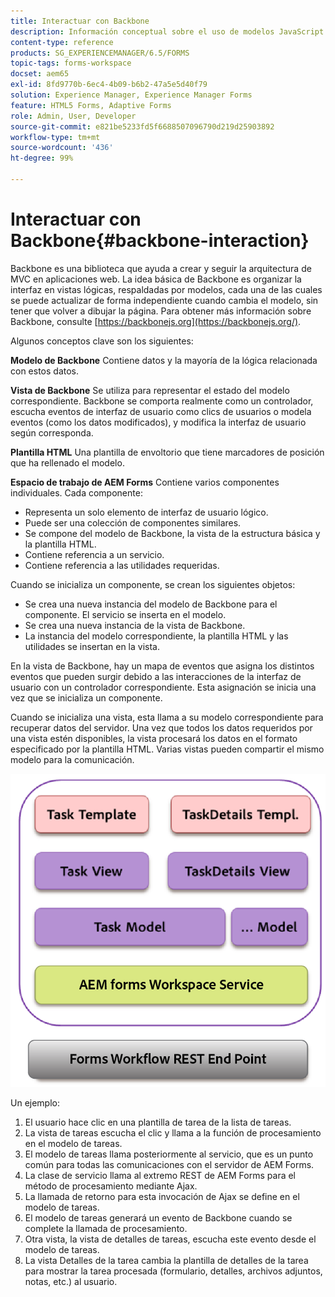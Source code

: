 ```yaml
---
title: Interactuar con Backbone
description: Información conceptual sobre el uso de modelos JavaScript de Backbone en AEM Forms Workspace.
content-type: reference
products: SG_EXPERIENCEMANAGER/6.5/FORMS
topic-tags: forms-workspace
docset: aem65
exl-id: 8fd9770b-6ec4-4b09-b6b2-47a5e5d40f79
solution: Experience Manager, Experience Manager Forms
feature: HTML5 Forms, Adaptive Forms
role: Admin, User, Developer
source-git-commit: e821be5233fd5f6688507096790d219d25903892
workflow-type: tm+mt
source-wordcount: '436'
ht-degree: 99%

---
```


# Interactuar con Backbone{#backbone-interaction}

Backbone es una biblioteca que ayuda a crear y seguir la arquitectura de MVC en aplicaciones web. La idea básica de Backbone es organizar la interfaz en vistas lógicas, respaldadas por modelos, cada una de las cuales se puede actualizar de forma independiente cuando cambia el modelo, sin tener que volver a dibujar la página. Para obtener más información sobre Backbone, consulte [https://backbonejs.org](https://backbonejs.org/).

Algunos conceptos clave son los siguientes:

**Modelo de Backbone** Contiene datos y la mayoría de la lógica relacionada con estos datos.

**Vista de Backbone** Se utiliza para representar el estado del modelo correspondiente. Backbone se comporta realmente como un controlador, escucha eventos de interfaz de usuario como clics de usuarios o modela eventos (como los datos modificados), y modifica la interfaz de usuario según corresponda.

**Plantilla HTML** Una plantilla de envoltorio que tiene marcadores de posición que ha rellenado el modelo.

**Espacio de trabajo de AEM Forms** Contiene varios componentes individuales. Cada componente:

* Representa un solo elemento de interfaz de usuario lógico.
* Puede ser una colección de componentes similares.
* Se compone del modelo de Backbone, la vista de la estructura básica y la plantilla HTML.
* Contiene referencia a un servicio.
* Contiene referencia a las utilidades requeridas.

Cuando se inicializa un componente, se crean los siguientes objetos:

* Se crea una nueva instancia del modelo de Backbone para el componente. El servicio se inserta en el modelo.
* Se crea una nueva instancia de la vista de Backbone.
* La instancia del modelo correspondiente, la plantilla HTML y las utilidades se insertan en la vista.

En la vista de Backbone, hay un mapa de eventos que asigna los distintos eventos que pueden surgir debido a las interacciones de la interfaz de usuario con un controlador correspondiente. Esta asignación se inicia una vez que se inicializa un componente.

Cuando se inicializa una vista, esta llama a su modelo correspondiente para recuperar datos del servidor. Una vez que todos los datos requeridos por una vista estén disponibles, la vista procesará los datos en el formato especificado por la plantilla HTML. Varias vistas pueden compartir el mismo modelo para la comunicación.

![AEM vista de Backbone de formularios](do-not-localize/aem_forms_workflow.png)

Un ejemplo:

1. El usuario hace clic en una plantilla de tarea de la lista de tareas.
1. La vista de tareas escucha el clic y llama a la función de procesamiento en el modelo de tareas.
1. El modelo de tareas llama posteriormente al servicio, que es un punto común para todas las comunicaciones con el servidor de AEM Forms.
1. La clase de servicio llama al extremo REST de AEM Forms para el método de procesamiento mediante Ajax.
1. La llamada de retorno para esta invocación de Ajax se define en el modelo de tareas.
1. El modelo de tareas generará un evento de Backbone cuando se complete la llamada de procesamiento.
1. Otra vista, la vista de detalles de tareas, escucha este evento desde el modelo de tareas.
1. La vista Detalles de la tarea cambia la plantilla de detalles de la tarea para mostrar la tarea procesada (formulario, detalles, archivos adjuntos, notas, etc.) al usuario.
